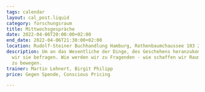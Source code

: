 ```yaml
---
tags: calendar
layout: cal_post.liquid
category: forschungsraum
title: Mittwochsgespräche
date: 2022-04-06T20:00:00+02:00
end_date: 2022-04-06T21:30:00+02:00
location: Rudolf-Steiner Buchhandlung Hamburg, Rothenbaumchaussee 103 20148
description: Um an das Wesentliche der Dinge, des Geschehens heranzukommen müssen
  wir sie befragen. Wie werden wir zu Fragenden - wie schaffen wir Raum, mutige Fragen
  zu bewegen.
trainer: Martin Lehnert, Birgit Philipp
price: Gegen Spende, Conscious Pricing

---
```

